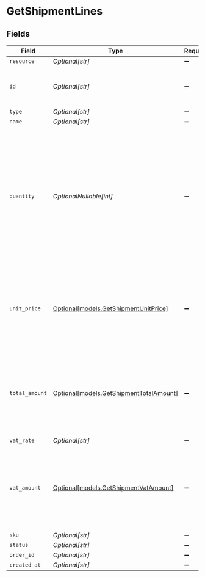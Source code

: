 # GetShipmentLines


## Fields

| Field                                                                                                                                                                          | Type                                                                                                                                                                           | Required                                                                                                                                                                       | Description                                                                                                                                                                    |
| ------------------------------------------------------------------------------------------------------------------------------------------------------------------------------ | ------------------------------------------------------------------------------------------------------------------------------------------------------------------------------ | ------------------------------------------------------------------------------------------------------------------------------------------------------------------------------ | ------------------------------------------------------------------------------------------------------------------------------------------------------------------------------ |
| `resource`                                                                                                                                                                     | *Optional[str]*                                                                                                                                                                | :heavy_minus_sign:                                                                                                                                                             | N/A                                                                                                                                                                            |
| `id`                                                                                                                                                                           | *Optional[str]*                                                                                                                                                                | :heavy_minus_sign:                                                                                                                                                             | The ID of the order line. For example: `odl_dgtxyl`.                                                                                                                           |
| `type`                                                                                                                                                                         | *Optional[str]*                                                                                                                                                                | :heavy_minus_sign:                                                                                                                                                             | N/A                                                                                                                                                                            |
| `name`                                                                                                                                                                         | *Optional[str]*                                                                                                                                                                | :heavy_minus_sign:                                                                                                                                                             | N/A                                                                                                                                                                            |
| `quantity`                                                                                                                                                                     | *OptionalNullable[int]*                                                                                                                                                        | :heavy_minus_sign:                                                                                                                                                             | The number of items that should be shipped for this order line. When this parameter is omitted, all remaining unshipped items of this order line will be considered 'shipped'. |
| `unit_price`                                                                                                                                                                   | [Optional[models.GetShipmentUnitPrice]](../models/getshipmentunitprice.md)                                                                                                     | :heavy_minus_sign:                                                                                                                                                             | In v2 endpoints, monetary amounts are represented as objects with a `currency` and `value` field.                                                                              |
| `total_amount`                                                                                                                                                                 | [Optional[models.GetShipmentTotalAmount]](../models/getshipmenttotalamount.md)                                                                                                 | :heavy_minus_sign:                                                                                                                                                             | In v2 endpoints, monetary amounts are represented as objects with a `currency` and `value` field.                                                                              |
| `vat_rate`                                                                                                                                                                     | *Optional[str]*                                                                                                                                                                | :heavy_minus_sign:                                                                                                                                                             | N/A                                                                                                                                                                            |
| `vat_amount`                                                                                                                                                                   | [Optional[models.GetShipmentVatAmount]](../models/getshipmentvatamount.md)                                                                                                     | :heavy_minus_sign:                                                                                                                                                             | In v2 endpoints, monetary amounts are represented as objects with a `currency` and `value` field.                                                                              |
| `sku`                                                                                                                                                                          | *Optional[str]*                                                                                                                                                                | :heavy_minus_sign:                                                                                                                                                             | N/A                                                                                                                                                                            |
| `status`                                                                                                                                                                       | *Optional[str]*                                                                                                                                                                | :heavy_minus_sign:                                                                                                                                                             | N/A                                                                                                                                                                            |
| `order_id`                                                                                                                                                                     | *Optional[str]*                                                                                                                                                                | :heavy_minus_sign:                                                                                                                                                             | N/A                                                                                                                                                                            |
| `created_at`                                                                                                                                                                   | *Optional[str]*                                                                                                                                                                | :heavy_minus_sign:                                                                                                                                                             | N/A                                                                                                                                                                            |
